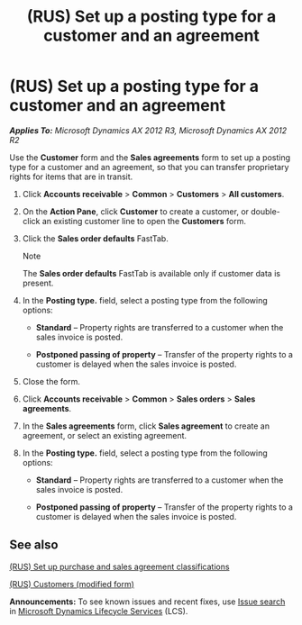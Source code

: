 ﻿---
title: (RUS) Set up a posting type for a customer and an agreement
TOCTitle: (RUS) Set up a posting type for a customer and an agreement
ms:assetid: 4a81f89c-854e-4fee-9dc2-fca98c081484
ms:mtpsurl: https://technet.microsoft.com/en-us/library/JJ856170(v=AX.60)
ms:contentKeyID: 50407009
ms.date: 04/18/2014
mtps_version: v=AX.60
---

# (RUS) Set up a posting type for a customer and an agreement 


_**Applies To:** Microsoft Dynamics AX 2012 R3, Microsoft Dynamics AX 2012 R2_

Use the **Customer** form and the **Sales agreements** form to set up a posting type for a customer and an agreement, so that you can transfer proprietary rights for items that are in transit.

1.  Click **Accounts receivable** \> **Common** \> **Customers** \> **All customers**.

2.  On the **Action Pane**, click **Customer** to create a customer, or double-click an existing customer line to open the **Customers** form.

3.  Click the **Sales order defaults** FastTab.
    

    > [!NOTE]
    > <P>The <STRONG>Sales order defaults</STRONG> FastTab is available only if customer data is present.</P>



4.  In the **Posting type.** field, select a posting type from the following options:
    
      - **Standard** – Property rights are transferred to a customer when the sales invoice is posted.
    
      - **Postponed passing of property** – Transfer of the property rights to a customer is delayed when the sales invoice is posted.

5.  Close the form.

6.  Click **Accounts receivable** \> **Common** \> **Sales orders** \> **Sales agreements**.

7.  In the **Sales agreements** form, click **Sales agreement** to create an agreement, or select an existing agreement.

8.  In the **Posting type.** field, select a posting type from the following options:
    
      - **Standard** – Property rights are transferred to a customer when the sales invoice is posted.
    
      - **Postponed passing of property** – Transfer of the property rights to a customer is delayed when the sales invoice is posted.

## See also

[(RUS) Set up purchase and sales agreement classifications](rus-set-up-purchase-and-sales-agreement-classifications.md)

[(RUS) Customers (modified form)](https://technet.microsoft.com/en-us/library/jj853212\(v=ax.60\))

  
**Announcements:** To see known issues and recent fixes, use [Issue search](http://go.microsoft.com/fwlink/?linkid=389258) in [Microsoft Dynamics Lifecycle Services](http://go.microsoft.com/fwlink/?linkid=306505) (LCS).


